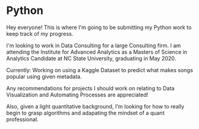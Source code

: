 # Python

Hey everyone! This is where I'm going to be submitting my Python work to keep track of my progress.

I'm looking to work in Data Consulting for a large Consulting firm. I am attending the Institute for Advanced Analytics as a Masters of Science in Analytics Candidate at NC State University, graduating in May 2020.

Currently: Working on using a Kaggle Dataset to predict what makes songs popular using given metadata.

Any recommendations for projects I should work on relating to Data Visualization and Automating Processes are appreciated!

Also, given a light quantitative background, I'm looking for how to really begin to grasp algorithms and adapating the mindset of a quant professional.
